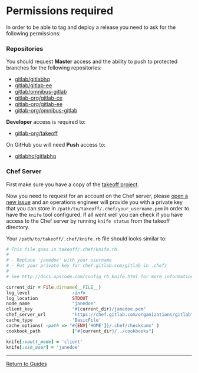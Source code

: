 # Permissions required

In order to be able to tag and deploy a release you need to ask for the
following permissions:

### Repositories

You should request **Master** access and the ability to push to protected
branches for the following repositories:

* [gitlab/gitlabhq](https://dev.gitlab.org/gitlab/gitlabhq)
* [gitlab/gitlab-ee](https://dev.gitlab.org/gitlab/gitlab-ee)
* [gitlab/omnibus-gitlab](https://dev.gitlab.org/gitlab/omnibus-gitlab)
* [gitlab-org/gitlab-ce](https://gitlab.com/gitlab-org/gitlab-ce)
* [gitlab-org/gitlab-ee](https://gitlab.com/gitlab-org/gitlab-ee)
* [gitlab-org/omnibus-gitlab](https://gitlab.com/gitlab-org/omnibus-gitlab)

**Developer** access is required to:

* [gitlab-org/takeoff](https://gitlab.com/gitlab-org/takeoff)

On GitHub you will need **Push** access to:

* [gitlabhq/gitlabhq](https://github.com/gitlabhq/gitlabhq)

### Chef Server

First make sure you have a copy of the [takeoff project](https://gitlab.com/gitlab-org/takeoff).

Now you need to request for an account on the Chef server, please [open a new issue](https://gitlab.com/gitlab-com/infrastructure/issues/new)
and an operations engineer will provide you with a private key that you can
store in `/path/to/takeoff/.chef/your_username.pem` in order to have the `knife`
tool configured. If all went well you can check if you have access to the Chef
server by running `knife status` from the takeoff directory.

Your `/path/to/takeoff/.chef/knife.rb` file should looks similar to:

```ruby
# This file goes in takeoff/.chef/knife.rb
#
# - Replace 'janedoe' with your username
# - Put your private key for chef.gitlab.com/gitlab in .chef/
#
# See http://docs.opscode.com/config_rb_knife.html for more information on knife configuration options

current_dir = File.dirname(__FILE__)
log_level                :info
log_location             STDOUT
node_name                "janedoe"
client_key               "#{current_dir}/janedoe.pem"
chef_server_url          "https://chef.gitlab.com/organizations/gitlab"
cache_type               'BasicFile'
cache_options( :path => "#{ENV['HOME']}/.chef/checksums" )
cookbook_path            ["#{current_dir}/../cookbooks"]

knife[:vault_mode] = 'client'
knife[:ssh_user] = 'janedoe'
```

---

[Return to Guides](../README.md#guides)

